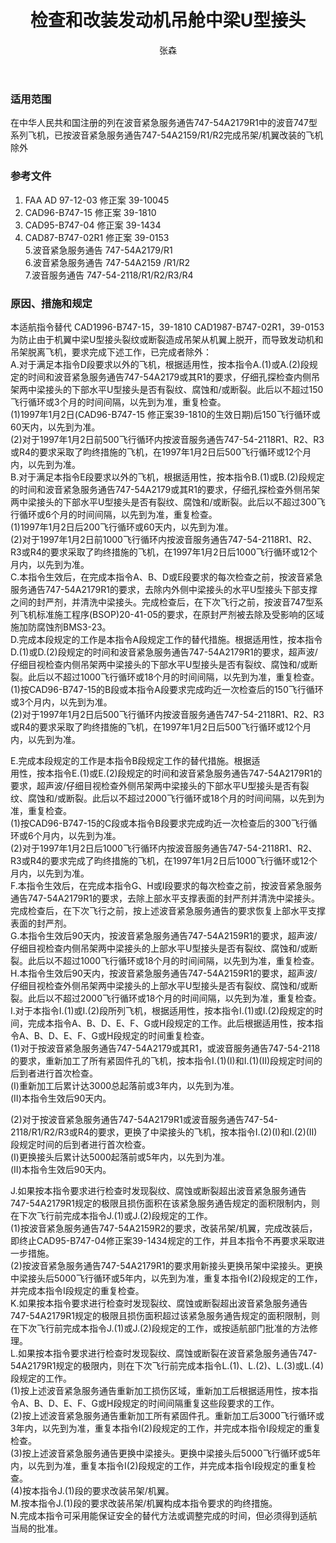 ﻿---
amendno: 39-1965  
cadno: CAD1997-B747-06  
title: 检查和改装发动机吊舱中梁U型接头  
publishdate: 1997-07-03  
effdate: 1997-07-03  
acmodels: ["B747"]  
tags: []  
engs: []  
pns: []  
mfrs: ["BOEING"]  
admins: 华北管理局  
author: 张森  
---
  
### 适用范围  
在中华人民共和国注册的列在波音紧急服务通告747-54A2179R1中的波音747型系列飞机，已按波音紧急服务通告747-54A2159/R1/R2完成吊架/机翼改装的飞机除外  
  
<!--more-->  
### 参考文件  
  1. FAA AD 97-12-03 修正案 39-10045  
  2. CAD96-B747-15 修正案 39-1810  
  3. CAD95-B747-04 修正案 39-1434  
  4. CAD87-B747-02R1 修正案 39-0153  
  5.波音紧急服务通告 747-54A2179/R1  
  6.波音紧急服务通告 747-54A2159 /R1/R2  
  7.波音服务通告 747-54-2118/R1/R2/R3/R4  
  
### 原因、措施和规定  

  本适航指令替代 CAD1996-B747-15，39-1810 CAD1987-B747-02R1，39-0153  
  为防止由于机翼中梁U型接头裂纹或断裂造成吊架从机翼上脱开，而导致发动机和吊架脱离飞机，要求完成下述工作，已完成者除外：  
  A.对于满足本指令D段要求以外的飞机，根据适用性，按本指令A.(1)或A.(2)段规定的时间和波音紧急服务通告747-54A2179或其R1的要求，仔细孔探检查内侧吊架两中梁接头的下部水平U型接头是否有裂纹、腐蚀和/或断裂。此后以不超过150飞行循环或3个月的时间间隔，以先到为准，重复检查。  
  (1)1997年1月2日(CAD96-B747-15 修正案39-1810的生效日期)后150飞行循环或60天内，以先到为准。  
 (2)对于1997年1月2日前500飞行循环内按波音服务通告747-54-2118R1、R2、R3或R4的要求采取了昀终措施的飞机，在1997年1月2日后500飞行循环或12个月内，以先到为准。  
  B.对于满足本指令E段要求以外的飞机，根据适用性，按本指令B.(1)或B.(2)段规定的时间和波音紧急服务通告747-54A2179或其R1的要求，仔细孔探检查外侧吊架两中梁接头的下部水平U型接头是否有裂纹、腐蚀和/或断裂。此后以不超过300飞行循环或6个月的时间间隔，以先到为准，重复检查。  
  (1)1997年1月2日后200飞行循环或60天内，以先到为准。  
 (2)对于1997年1月2日前1000飞行循环内按波音服务通告747-54-2118R1、R2、R3或R4的要求采取了昀终措施的飞机，在1997年1月2日后1000飞行循环或12个月内，以先到为准。  
  C.本指令生效后，在完成本指令A、B、D或E段要求的每次检查之前，按波音紧急服务通告747-54A2179R1的要求，去除内外侧中梁接头的水平U型接头下部支撑之间的封严剂，并清洗中梁接头。完成检查后，在下次飞行之前，按波音747型系列飞机标准施工程序(BSOP)20-41-05的要求，在原封严剂被去除及受影响的区域施加防腐蚀剂BMS3-23。  
  D.完成本段规定的工作是本指令A段规定工作的替代措施。根据适用性，按本指令D.(1)或D.(2)段规定的时间和波音紧急服务通告747-54A2179R1的要求，超声波/仔细目视检查内侧吊架两中梁接头的下部水平U型接头是否有裂纹、腐蚀和/或断裂。此后以不超过1000飞行循环或18个月的时间间隔，以先到为准，重复检查。  
  (1)按CAD96-B747-15的B段或本指令A段要求完成昀近一次检查后的150飞行循环或3个月内，以先到为准。  
 (2)对于1997年1月2日后500飞行循环内按波音服务通告747-54-2118R1、R2、R3或R4的要求采取了昀终措施的飞机，在1997年1月2日后500飞行循环或12个月内，以先到为准。  
  
  E.完成本段规定的工作是本指令B段规定工作的替代措施。根据适  
用性，按本指令E.(1)或E.(2)段规定的时间和波音紧急服务通告747-54A2179R1的要求，超声波/仔细目视检查外侧吊架两中梁接头的下部水平U型接头是否有裂纹、腐蚀和/或断裂。此后以不超过2000飞行循环或18个月的时间间隔，以先到为准，重复检查。  
  (1)按CAD96-B747-15的C段或本指令B段要求完成昀近一次检查后的300飞行循环或6个月内，以先到为准。  
 (2)对于1997年1月2日后1000飞行循环内按波音服务通告747-54-2118R1、R2、R3或R4的要求完成了昀终措施的飞机，在1997年1月2日后1000飞行循环或12个月内，以先到为准。  
  F.本指令生效后，在完成本指令G、H或I段要求的每次检查之前，按波音紧急服务通告747-54A2179R1的要求，去除上部水平支撑表面的封严剂并清洗中梁接头。完成检查后，在下次飞行之前，按上述波音紧急服务通告的要求恢复上部水平支撑表面的封严剂。  
  G.本指令生效后90天内，按波音紧急服务通告747-54A2159R1的要求，超声波/仔细目视检查内侧吊架两中梁接头的上部水平U型接头是否有裂纹、腐蚀和/或断裂。此后以不超过1000飞行循环或18个月的时间间隔，以先到为准，重复检查。  
  H.本指令生效后90天内，按波音紧急服务通告747-54A2159R1的要求，超声波/仔细目视检查外侧吊架两中梁接头的上部水平U型接头是否有裂纹、腐蚀和/或断裂。此后以不超过2000飞行循环或18个月的时间间隔，以先到为准，重复检查。  
  I.对于本指令I.(1)或I.(2)段所列飞机，根据适用性，按本指令I.(1)或I.(2)段规定的时间，完成本指令A、B、D、E、F、G或H段规定的工作。此后根据适用性，按本指令A、B、D、E、F、G或H段规定的时间重复检查。  
  (1)对于按波音紧急服务通告747-54A2179或其R1，或波音服务通告747-54-2118的要求，重新加工了所有紧固件孔的飞机，按本指令I.(1)(Ⅰ)和I.(1)(Ⅱ)段规定时间的后到者进行首次检查。  
  (Ⅰ)重新加工后累计达3000总起落前或3年内，以先到为准。  
  (Ⅱ)本指令生效后90天内。  
  
  (2)对于按波音紧急服务通告747-54A2179R1或波音服务通告747-54-2118/R1/R2/R3或R4的要求，更换了中梁接头的飞机，按本指令I.(2)(Ⅰ)和I.(2)(Ⅱ)段规定时间的后到者进行首次检查。  
  (Ⅰ)更换接头后累计达5000起落前或5年内，以先到为准。  
  (Ⅱ)本指令生效后90天内。  
  
  J.如果按本指令要求进行检查时发现裂纹、腐蚀或断裂超出波音紧急服务通告747-54A2179R1规定的极限且损伤面积在该紧急服务通告规定的面积限制内，则在下次飞行前完成本指令J.(1)或J.(2)段规定的工作。  
  (1)按波音紧急服务通告747-54A2159R2的要求，改装吊架/机翼，完成改装后，即终止CAD95-B747-04修正案39-1434规定的工作，并且本指令不再要求采取进一步措施。  
  (2)按波音紧急服务通告747-54A2179R1的要求用新接头更换吊架中梁接头。更换中梁接头后5000飞行循环或5年内，以先到为准，重复本指令I(2)段规定的工作，并完成本指令I段规定的重复检查。  
  K.如果按本指令要求进行检查时发现裂纹、腐蚀或断裂超出波音紧急服务通告747-54A2179R1规定的极限且损伤面积超过该紧急服务通告规定的面积限制，则在下次飞行前完成本指令J.(1)或J.(2)段规定的工作，或按适航部门批准的方法修理。  
  L.如果按本指令要求进行检查时发现裂纹、腐蚀或断裂在波音紧急服务通告747-54A2179R1规定的极限内，则在下次飞行前完成本指令L.(1)、L.(2)、L.(3)或L.(4)段规定的工作。  
  (1)按上述波音紧急服务通告重新加工损伤区域，重新加工后根据适用性，按本指令A、B、D、E、F、G或H段规定的时间间隔重复这些段要求的工作。  
  (2)按上述波音紧急服务通告重新加工所有紧固件孔。重新加工后3000飞行循环或3年内，以先到为准，重复本指令I(2)段规定的工作，并完成本指令I段规定的重复检查。  
  (3)按上述波音紧急服务通告更换中梁接头。更换中梁接头后5000飞行循环或5年内，以先到为准，重复本指令I(2)段规定的工作，并完成本指令I段规定的重复检查。  
  (4)按本指令J.(1)段的要求改装吊架/机翼。  
  M.按本指令J.(1)段的要求改装吊架/机翼构成本指令要求的昀终措施。  
N.完成本指令可采用能保证安全的替代方法或调整完成的时间，但必须得到适航当局的批准。  
  
